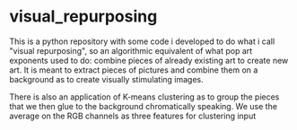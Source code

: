 # visual_repurposing
This is a python repository with some code i developed to do what i call "visual repurposing", so an algorithmic equivalent of what pop art exponents used to do: combine pieces of already existing art to create new art. It is meant to extract pieces of pictures and combine them on a background as to create visually stimulating images.

There is also an application of K-means clustering as to group the pieces that we then glue to the background chromatically speaking. We use the average on the RGB channels as three features for clustering input
